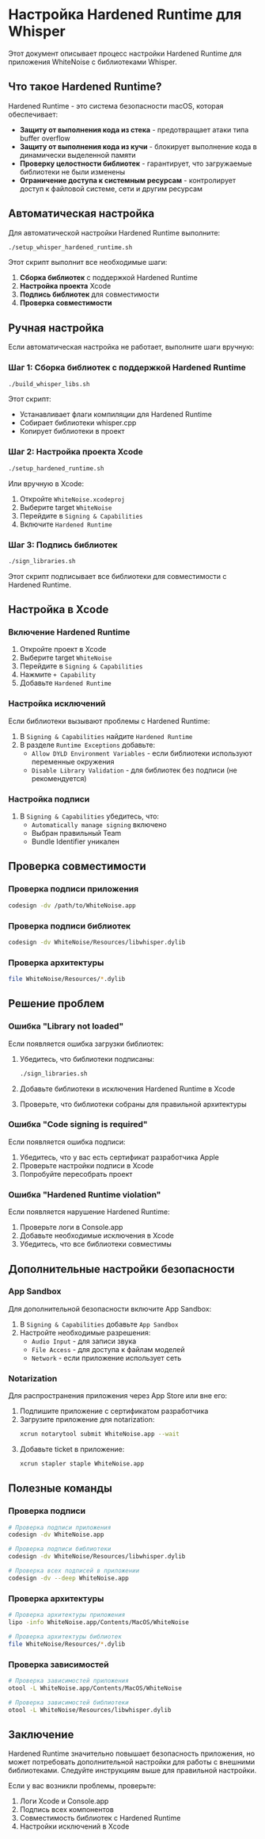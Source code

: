 # Настройка Hardened Runtime для Whisper

Этот документ описывает процесс настройки Hardened Runtime для приложения WhiteNoise с библиотеками Whisper.

## Что такое Hardened Runtime?

Hardened Runtime - это система безопасности macOS, которая обеспечивает:

- **Защиту от выполнения кода из стека** - предотвращает атаки типа buffer overflow
- **Защиту от выполнения кода из кучи** - блокирует выполнение кода в динамически выделенной памяти
- **Проверку целостности библиотек** - гарантирует, что загружаемые библиотеки не были изменены
- **Ограничение доступа к системным ресурсам** - контролирует доступ к файловой системе, сети и другим ресурсам

## Автоматическая настройка

Для автоматической настройки Hardened Runtime выполните:

```bash
./setup_whisper_hardened_runtime.sh
```

Этот скрипт выполнит все необходимые шаги:

1. **Сборка библиотек** с поддержкой Hardened Runtime
2. **Настройка проекта** Xcode
3. **Подпись библиотек** для совместимости
4. **Проверка совместимости**

## Ручная настройка

Если автоматическая настройка не работает, выполните шаги вручную:

### Шаг 1: Сборка библиотек с поддержкой Hardened Runtime

```bash
./build_whisper_libs.sh
```

Этот скрипт:
- Устанавливает флаги компиляции для Hardened Runtime
- Собирает библиотеки whisper.cpp
- Копирует библиотеки в проект

### Шаг 2: Настройка проекта Xcode

```bash
./setup_hardened_runtime.sh
```

Или вручную в Xcode:
1. Откройте `WhiteNoise.xcodeproj`
2. Выберите target `WhiteNoise`
3. Перейдите в `Signing & Capabilities`
4. Включите `Hardened Runtime`

### Шаг 3: Подпись библиотек

```bash
./sign_libraries.sh
```

Этот скрипт подписывает все библиотеки для совместимости с Hardened Runtime.

## Настройка в Xcode

### Включение Hardened Runtime

1. Откройте проект в Xcode
2. Выберите target `WhiteNoise`
3. Перейдите в `Signing & Capabilities`
4. Нажмите `+ Capability`
5. Добавьте `Hardened Runtime`

### Настройка исключений

Если библиотеки вызывают проблемы с Hardened Runtime:

1. В `Signing & Capabilities` найдите `Hardened Runtime`
2. В разделе `Runtime Exceptions` добавьте:
   - `Allow DYLD Environment Variables` - если библиотеки используют переменные окружения
   - `Disable Library Validation` - для библиотек без подписи (не рекомендуется)

### Настройка подписи

1. В `Signing & Capabilities` убедитесь, что:
   - `Automatically manage signing` включено
   - Выбран правильный Team
   - Bundle Identifier уникален

## Проверка совместимости

### Проверка подписи приложения

```bash
codesign -dv /path/to/WhiteNoise.app
```

### Проверка подписи библиотек

```bash
codesign -dv WhiteNoise/Resources/libwhisper.dylib
```

### Проверка архитектуры

```bash
file WhiteNoise/Resources/*.dylib
```

## Решение проблем

### Ошибка "Library not loaded"

Если появляется ошибка загрузки библиотек:

1. Убедитесь, что библиотеки подписаны:
   ```bash
   ./sign_libraries.sh
   ```

2. Добавьте библиотеки в исключения Hardened Runtime в Xcode

3. Проверьте, что библиотеки собраны для правильной архитектуры

### Ошибка "Code signing is required"

Если появляется ошибка подписи:

1. Убедитесь, что у вас есть сертификат разработчика Apple
2. Проверьте настройки подписи в Xcode
3. Попробуйте пересобрать проект

### Ошибка "Hardened Runtime violation"

Если появляется нарушение Hardened Runtime:

1. Проверьте логи в Console.app
2. Добавьте необходимые исключения в Xcode
3. Убедитесь, что все библиотеки совместимы

## Дополнительные настройки безопасности

### App Sandbox

Для дополнительной безопасности включите App Sandbox:

1. В `Signing & Capabilities` добавьте `App Sandbox`
2. Настройте необходимые разрешения:
   - `Audio Input` - для записи звука
   - `File Access` - для доступа к файлам моделей
   - `Network` - если приложение использует сеть

### Notarization

Для распространения приложения через App Store или вне его:

1. Подпишите приложение с сертификатом разработчика
2. Загрузите приложение для notarization:
   ```bash
   xcrun notarytool submit WhiteNoise.app --wait
   ```
3. Добавьте ticket в приложение:
   ```bash
   xcrun stapler staple WhiteNoise.app
   ```

## Полезные команды

### Проверка подписи

```bash
# Проверка подписи приложения
codesign -dv WhiteNoise.app

# Проверка подписи библиотеки
codesign -dv WhiteNoise/Resources/libwhisper.dylib

# Проверка всех подписей в приложении
codesign -dv --deep WhiteNoise.app
```

### Проверка архитектуры

```bash
# Проверка архитектуры приложения
lipo -info WhiteNoise.app/Contents/MacOS/WhiteNoise

# Проверка архитектуры библиотек
file WhiteNoise/Resources/*.dylib
```

### Проверка зависимостей

```bash
# Проверка зависимостей приложения
otool -L WhiteNoise.app/Contents/MacOS/WhiteNoise

# Проверка зависимостей библиотеки
otool -L WhiteNoise/Resources/libwhisper.dylib
```

## Заключение

Hardened Runtime значительно повышает безопасность приложения, но может потребовать дополнительной настройки для работы с внешними библиотеками. Следуйте инструкциям выше для правильной настройки.

Если у вас возникли проблемы, проверьте:
1. Логи Xcode и Console.app
2. Подпись всех компонентов
3. Совместимость библиотек с Hardened Runtime
4. Настройки исключений в Xcode 